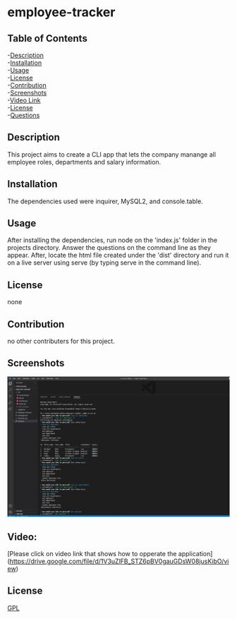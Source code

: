 # employee-tracker
    
## Table of Contents
-[Description](#description)<br/>
-[Installation](#installation)<br/>
-[Usage](#usage)<br/>
-[License](#license)<br/>
-[Contribution](#contribution)<br/>
-[Screenshots](#screenshots)<br/>
-[Video Link](#video)<br/>
-[License](#license)<br/>
-[Questions](#questions)<br/>
    
## Description
This project aims to create a CLI app that lets the company manange all employee roles, departments and salary information.

## Installation
The dependencies used were inquirer, MySQL2, and console.table.

## Usage
After installing the dependencies, run node on the 'index.js' folder in the projects directory. Answer the questions on the command line as they appear. 
After, locate the html file created under the 'dist' directory and run it on a live server using serve (by typing serve in the command line).

## License
none
    
## Contribution
no other contributers for this project.

## Screenshots
![Application Screenshot](./media/screenshot_12.jpg?raw=true "Application Screenshot")

## Video:
[Please click on video link that shows how to opperate the application] (https://drive.google.com/file/d/1V3uZlFB_STZ6pBV0gauGDsW08jusKibO/view)

## License
[GPL](https://choosealicense.com/licenses/gpl-3.0/)
